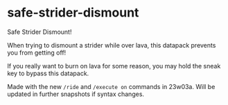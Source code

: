# safe-strider-dismount
Safe Strider Dismount!

When trying to dismount a strider while over lava, this datapack prevents you from getting off!

If you really want to burn on lava for some reason, you may hold the sneak key to bypass this datapack.

Made with the new `/ride` and `/execute on` commands in 23w03a. Will be updated in further snapshots if syntax changes.

